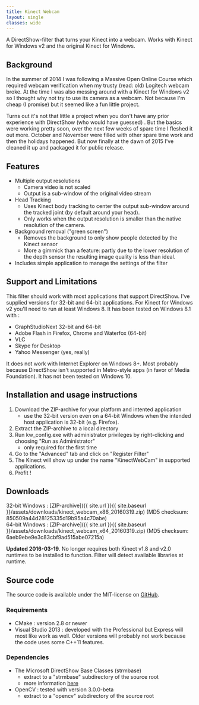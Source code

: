 ```yaml
---
title: Kinect Webcam
layout: single
classes: wide
---
```

A DirectShow-filter that turns your Kinect into a webcam. Works with Kinect for Windows v2 and the original Kinect for Windows.


## Background
In the summer of 2014 I was following a Massive Open Online Course which required webcam verification when my trusty (read: old) Logitech webcam broke. At the time I was also messing around with a Kinect for Windows v2 so I thought why not try to use its camera as a webcam. Not because I'm cheap (I promise) but it seemed like a fun little project.

Turns out it's not that little a project when you don't have any prior experience with DirectShow (who would have guessed) . But the basics were working pretty soon, over the next few weeks of spare time I fleshed it out more. October and November were filled with other spare time work and then the holidays happened. But now finally at the dawn of 2015 I've cleaned it up and packaged it for public release.


## Features
- Multiple output resolutions
	- Camera video is not scaled
    - Output is a sub-window of the original video stream
- Head Tracking
	- Uses Kinect body tracking to center the output sub-window around the tracked joint (by default around your head).
    - Only works when the output resolution is smaller than the native resolution of the camera.
- Background removal ("green screen")
	- Removes the background to only show people detected by the Kinect sensor
    - More a gimmick than a feature: partly due to the lower resolution of the depth sensor the resulting image quality is less than ideal.
- Includes simple application to manage the settings of the filter


## Support and Limitations
This filter should work with most applications that support DirectShow. I've supplied versions for 32-bit and 64-bit applications. For Kinect for Windows v2 you'll need to run at least Windows 8. It has been tested on Windows 8.1 with : 

- GraphStudioNext 32-bit and 64-bit
- Adobe Flash in Firefox, Chrome and Waterfox (64-bit)
- VLC
- Skype for Desktop
- Yahoo Messenger (yes, really)


It does not work with Internet Explorer on Windows 8+. Most probably because DirectShow isn't supported in Metro-style apps (in favor of Media Foundation). It has not been tested on Windows 10.


## Installation and usage instructions
1. Download the ZIP-archive for your platform and intented application
	- use the 32-bit version even on a 64-bit Windows when the intended host application is 32-bit (e.g. Firefox).
2. Extract the ZIP-archive to a local directory
3. Run kw_config.exe with administrator privileges by right-clicking and choosing "Run as Administrator"
	- only required for the first time
4. Go to the "Advanced" tab and click on "Register Filter"
5. The Kinect will show up under the name "KinectWebCam" in supported applications.
6. Profit !


## Downloads
32-bit Windows : [ZIP-archive]({{ site.url }}{{ site.baseurl }}/assets/downloads/kinect_webcam_x86_20160319.zip) (MD5 checksum: 850509a44d28125335d19b95a4c70abe)<br>
64-bit Windows : [ZIP-archive]({{ site.url }}{{ site.baseurl }}/assets/downloads/kinect_webcam_x64_20160319.zip) (MD5 checksum: 6aeb9ebe9e3c83cbf9ad515abe07215a)

**Updated 2016-03-19**. No longer requires both Kinect v1.8 and v2.0 runtimes to be installed to function. Filter will detect available libraries at runtime.

## Source code
The source code is available under the MIT-license on [GitHub](https://github.com/JohanSmet/kinect_webcam).

### Requirements
- CMake : version 2.8 or newer
- Visual Studio 2013 : developed with the Professional but Express will most like work as well. Older versions will probably not work because the code uses some C++11 features.

### Dependencies
- The Microsoft DirectShow Base Classes (strmbase)
	- extract to a "strmbase" subdirectory of the source root
	- more information [here](http://msdn.microsoft.com/en-us/library/windows/desktop/dd407279%28v=vs.85%29.aspx)
- OpenCV : tested with version 3.0.0-beta
	- extract to a "opencv" subdirectory of the source root

